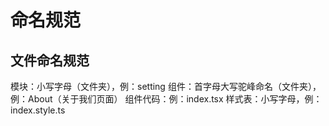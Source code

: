 # 命名规范

## 文件命名规范
模块：小写字母（文件夹），例：setting
组件：首字母大写驼峰命名（文件夹），例：About（关于我们页面）
组件代码：例：index.tsx
样式表：小写字母，例：index.style.ts
